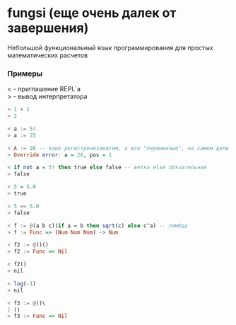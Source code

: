 # fungsi (еще очень далек от завершения)
Небольшой функциональный язык программирования для простых математических расчетов


### Примеры
< - приглашение REPL\`а                                                                 
\> - вывод интерпретатора

```haskell
< 1 + 1 
> 2

< a := 5!
> a := 25

< A := 26 -- язык регистронезависим, а все "переменные", на самом деле константы
> Override error: a = 26, pos = 1

< if not a = 5! then true else false -- ветка else обязательная
> false

< 5 = 5.0
> true

< 5 == 5.0
> false

< f := @(a b c)(if a = b then sqrt(c) else с^a) -- лямбда
> f := Func => (Num Num Num) -> Num

< f2 := @()()
> f2 := Func => Nil

< f2()
> nil

< log(-1)
> nil

< f3 := @()\
| ()
> f3 := Func => Nil
```

